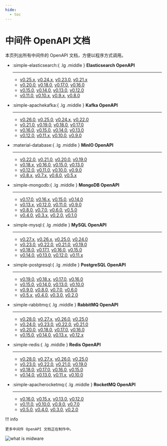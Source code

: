 ```yaml
---
hide:
  - toc
---
```


# 中间件 OpenAPI 文档

本页列出所有中间件的 OpenAPI 文档，方便以程序方式调用。

<div class="grid cards" markdown>

-   :simple-elasticsearch:{ .lg .middle } __Elasticsearch OpenAPI__

    ---

    - [v0.25.x](mcamel/elasticsearch/elasticsearch-v0.25.0.md), [v0.24.x](mcamel/elasticsearch/elasticsearch-v0.24.0.md), [v0.23.0](mcamel/elasticsearch/elasticsearch-v0.23.0.md), [v0.21.x](mcamel/elasticsearch/elasticsearch-v0.21.0.md)
    - [v0.20.0](mcamel/elasticsearch/elasticsearch-v0.20.0.md), [v0.18.0](mcamel/elasticsearch/elasticsearch-v0.18.0.md), [v0.17.0](mcamel/elasticsearch/elasticsearch-v0.17.0.md), [v0.16.0](mcamel/elasticsearch/elasticsearch-v0.16.0.md)
    - [v0.15.0](mcamel/elasticsearch/elasticsearch-v0.15.0.md), [v0.14.0](mcamel/elasticsearch/elasticsearch-v0.14.0.md), [v0.13.0](mcamel/elasticsearch/elasticsearch-v0.13.0.md), [v0.12.0](mcamel/elasticsearch/elasticsearch-v0.12.0.md)
    - [v0.11.0](mcamel/elasticsearch/elasticsearch-v0.11.0.md), [v0.10.x](mcamel/elasticsearch/elasticsearch-v0.10.0.md), [v0.9.x](mcamel/elasticsearch/elasticsearch-v0.9.0.md), [v0.8.0](mcamel/elasticsearch/elasticsearch-v0.8.0.md)

-   :simple-apachekafka:{ .lg .middle } __Kafka OpenAPI__

    ---

    - [v0.26.0](mcamel/kafka/kafka-v0.26.0.md), [v0.25.0](mcamel/kafka/kafka-v0.25.0.md), [v0.24.x](mcamel/kafka/kafka-v0.24.0.md), [v0.22.0](mcamel/kafka/kafka-v0.22.0.md)
    - [v0.21.0](mcamel/kafka/kafka-v0.21.0.md), [v0.19.0](mcamel/kafka/kafka-v0.19.0.md), [v0.18.0](mcamel/kafka/kafka-v0.18.0.md), [v0.17.0](mcamel/kafka/kafka-v0.17.0.md)
    - [v0.16.0](mcamel/kafka/kafka-v0.16.0.md), [v0.15.0](mcamel/kafka/kafka-v0.15.0.md), [v0.14.0](mcamel/kafka/kafka-v0.14.0.md), [v0.13.0](mcamel/kafka/kafka-v0.13.0.md)
    - [v0.12.0](mcamel/kafka/kafka-v0.12.0.md), [v0.11.x](mcamel/kafka/kafka-v0.11.0.md), [v0.10.0](mcamel/kafka/kafka-v0.10.0.md), [v0.9.0](mcamel/kafka/kafka-v0.9.0.md)

-   :material-database:{ .lg .middle } __MinIO OpenAPI__

    ---

    - [v0.22.0](mcamel/minio/minio-v0.22.0.md), [v0.21.0](mcamel/minio/minio-v0.21.0.md), [v0.20.0](mcamel/minio/minio-v0.20.0.md), [v0.19.0](mcamel/minio/minio-v0.19.0.md)
    - [v0.18.x](mcamel/minio/minio-v0.18.0.md), [v0.16.0](mcamel/minio/minio-v0.16.0.md), [v0.15.0](mcamel/minio/minio-v0.15.0.md), [v0.13.0](mcamel/minio/minio-v0.13.0.md)
    - [v0.12.0](mcamel/minio/minio-v0.12.0.md), [v0.11.0](mcamel/minio/minio-v0.11.0.md), [v0.10.0](mcamel/minio/minio-v0.10.0.md), [v0.9.0](mcamel/minio/minio-v0.9.0.md)
    - [v0.8.x](mcamel/minio/minio-v0.8.0.md), [v0.7.x](mcamel/minio/minio-v0.7.0.md), [v0.6.0](mcamel/minio/minio-v0.6.0.md), [v0.5.x](mcamel/minio/minio-v0.5.0.md)

-   :simple-mongodb:{ .lg .middle } __MongoDB OpenAPI__

    ---

    - [v0.17.0](mcamel/mongodb/mongodb-v0.17.0.md), [v0.16.x](mcamel/mongodb/mongodb-v0.16.0.md), [v0.15.0](mcamel/mongodb/mongodb-v0.15.0.md), [v0.14.0](mcamel/mongodb/mongodb-v0.14.0.md)
    - [v0.13.x](mcamel/mongodb/mongodb-v0.13.0.md), [v0.12.0](mcamel/mongodb/mongodb-v0.12.0.md), [v0.11.0](mcamel/mongodb/mongodb-v0.11.0.md), [v0.9.0](mcamel/mongodb/mongodb-v0.9.0.md)
    - [v0.8.0](mcamel/mongodb/mongodb-v0.8.0.md), [v0.7.0](mcamel/mongodb/mongodb-v0.7.0.md), [v0.6.0](mcamel/mongodb/mongodb-v0.6.0.md), [v0.5.0](mcamel/mongodb/mongodb-v0.5.0.md)
    - [v0.4.0](mcamel/mongodb/mongodb-v0.4.0.md), [v0.3.x](mcamel/mongodb/mongodb-v0.3.0.md), [v0.2.0](mcamel/mongodb/mongodb-v0.2.0.md), [v0.1.0](mcamel/mongodb/mongodb-v0.1.0.md)

-   :simple-mysql:{ .lg .middle } __MySQL OpenAPI__

    ---

    - [v0.27.x](mcamel/mysql/mysql-v0.27.0.md), [v0.26.x](mcamel/mysql/mysql-v0.26.0.md), [v0.25.0](mcamel/mysql/mysql-v0.25.0.md), [v0.24.0](mcamel/mysql/mysql-v0.24.0.md)
    - [v0.23.0](mcamel/mysql/mysql-v0.23.0.md), [v0.22.0](mcamel/mysql/mysql-v0.22.0.md), [v0.21.0](mcamel/mysql/mysql-v0.21.0.md), [v0.19.0](mcamel/mysql/mysql-v0.19.0.md)
    - [v0.18.0](mcamel/mysql/mysql-v0.18.0.md), [v0.17.1](mcamel/mysql/mysql-v0.17.1.md), [v0.16.0](mcamel/mysql/mysql-v0.16.0.md), [v0.15.0](mcamel/mysql/mysql-v0.15.0.md)
    - [v0.14.0](mcamel/mysql/mysql-v0.14.0.md), [v0.13.0](mcamel/mysql/mysql-v0.13.0.md), [v0.12.0](mcamel/mysql/mysql-v0.12.0.md), [v0.11.x](mcamel/mysql/mysql-v0.11.0.md)

-   :simple-postgresql:{ .lg .middle } __PostgreSQL OpenAPI__

    ---

    - [v0.19.0](mcamel/postgresql/postgresql-v0.19.0.md), [v0.18.x](mcamel/postgresql/postgresql-v0.18.0.md), [v0.17.0](mcamel/postgresql/postgresql-v0.17.0.md), [v0.16.0](mcamel/postgresql/postgresql-v0.16.0.md)
    - [v0.15.0](mcamel/postgresql/postgresql-v0.15.0.md), [v0.14.0](mcamel/postgresql/postgresql-v0.14.0.md), [v0.13.0](mcamel/postgresql/postgresql-v0.13.0.md), [v0.10.0](mcamel/postgresql/postgresql-v0.10.0.md)
    - [v0.9.0](mcamel/postgresql/postgresql-v0.9.0.md), [v0.8.0](mcamel/postgresql/postgresql-v0.8.0.md), [v0.7.0](mcamel/postgresql/postgresql-v0.7.0.md), [v0.6.0](mcamel/postgresql/postgresql-v0.6.0.md)
    - [v0.5.x](mcamel/postgresql/postgresql-v0.5.0.md), [v0.4.0](mcamel/postgresql/postgresql-v0.4.0.md), [v0.3.0](mcamel/postgresql/postgresql-v0.3.0.md), [v0.2.0](mcamel/postgresql/postgresql-v0.2.0.md)

-   :simple-rabbitmq:{ .lg .middle } __RabbitMQ OpenAPI__

    ---

    - [v0.28.0](mcamel/rabbitmq/rabbitmq-v0.28.0.md), [v0.27.x](mcamel/rabbitmq/rabbitmq-v0.27.0.md), [v0.26.0](mcamel/rabbitmq/rabbitmq-v0.26.0.md), [v0.25.0](mcamel/rabbitmq/rabbitmq-v0.25.0.md)
    - [v0.24.0](mcamel/rabbitmq/rabbitmq-v0.24.0.md), [v0.23.0](mcamel/rabbitmq/rabbitmq-v0.23.0.md), [v0.22.0](mcamel/rabbitmq/rabbitmq-v0.22.0.md), [v0.21.0](mcamel/rabbitmq/rabbitmq-v0.21.0.md)
    - [v0.20.0](mcamel/rabbitmq/rabbitmq-v0.20.0.md), [v0.18.0](mcamel/rabbitmq/rabbitmq-v0.18.0.md), [v0.17.0](mcamel/rabbitmq/rabbitmq-v0.17.0.md), [v0.16.0](mcamel/rabbitmq/rabbitmq-v0.16.0.md)
    - [v0.15.0](mcamel/rabbitmq/rabbitmq-v0.15.0.md), [v0.14.0](mcamel/rabbitmq/rabbitmq-v0.14.0.md), [v0.13.x](mcamel/rabbitmq/rabbitmq-v0.13.0.md), [v0.12.x](mcamel/rabbitmq/rabbitmq-v0.12.0.md)

-   :simple-redis:{ .lg .middle } __Redis OpenAPI__

    ---

    - [v0.28.0](mcamel/redis/redis-v0.28.0.md), [v0.27.x](mcamel/redis/redis-v0.27.1.md), [v0.26.0](mcamel/redis/redis-v0.26.0.md), [v0.25.0](mcamel/redis/redis-v0.25.0.md)
    - [v0.23.0](mcamel/redis/redis-v0.23.0.md), [v0.22.0](mcamel/redis/redis-v0.22.0.md), [v0.21.0](mcamel/redis/redis-v0.21.0.md), [v0.19.0](mcamel/redis/redis-v0.19.0.md)
    - [v0.18.0](mcamel/redis/redis-v0.18.0.md), [v0.17.0](mcamel/redis/redis-v0.17.0.md), [v0.16.0](mcamel/redis/redis-v0.16.0.md), [v0.15.0](mcamel/redis/redis-v0.15.0.md)
    - [v0.14.0](mcamel/redis/redis-v0.14.0.md), [v0.13.0](mcamel/redis/redis-v0.13.0.md), [v0.11.x](mcamel/redis/redis-v0.11.0.md), [v0.10.0](mcamel/redis/redis-v0.10.0.md)

-   :simple-apacherocketmq:{ .lg .middle } __RocketMQ OpenAPI__

    ---

    - [v0.16.0](mcamel/rocketmq/rocketmq-v0.16.0.md), [v0.15.x](mcamel/rocketmq/rocketmq-v0.15.0.md), [v0.13.0](mcamel/rocketmq/rocketmq-v0.13.0.md), [v0.12.0](mcamel/rocketmq/rocketmq-v0.12.0.md)
    - [v0.11.0](mcamel/rocketmq/rocketmq-v0.11.0.md), [v0.10.0](mcamel/rocketmq/rocketmq-v0.10.0.md), [v0.9.0](mcamel/rocketmq/rocketmq-v0.9.0.md), [v0.7.0](mcamel/rocketmq/rocketmq-v0.7.0.md)
    - [v0.5.0](mcamel/rocketmq/rocketmq-v0.5.0.md), [v0.4.0](mcamel/rocketmq/rocketmq-v0.4.0.md), [v0.3.0](mcamel/rocketmq/rocketmq-v0.3.0.md), [v0.2.0](mcamel/rocketmq/rocketmq-v0.2.0.md)

</div>

!!! info

    更多中间件 OpenAPI 文档正在制作中。

![what is midware](https://docs.daocloud.io/daocloud-docs-images/docs/openapi/images/middleware02.jpeg)
